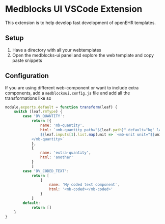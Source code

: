 # Medblocks UI VSCode Extension

This extension is to help develop fast development of openEHR templates.

## Setup
1. Have a directory with all your webtemplates
2. Open the medblocks-ui panel and explore the web template and copy paste snippets

## Configuration
If you are using different web-component or want to include extra components, add a `medblocksui.config.js` file and add all the transformations like so

```js
module.exports.default = function transform(leaf) {
    switch (leaf.rmType) {
        case 'DV_QUANTITY':
            return [{
                name: 'mb-quantity',
                html: `<mb-quantity path="${leaf.path}" default="kg" label="${leaf.name}">
				${leaf.inputs[1].list.map(unit => `<mb-unit unit="${unit.value}" label="${unit.label}"></mb-unit>`).join('\n')}
			</mb-quantity>`
            },
            {
                name: 'extra-quantity',
                html: 'another'
            }
            ]
        case 'DV_CODED_TEXT':
            return [
                {
                    name: 'My coded text component',
                    html: '<mb-coded></mb-coded>'
                }
            ]
        default:
            return []
    }
}
```